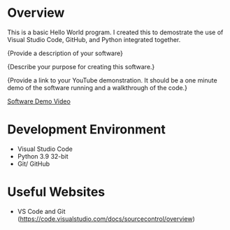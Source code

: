 # Overview

This is a basic Hello World program. I created this to demostrate the use of Visual Studio Code, GitHub, and Python integrated together. 

{Provide a description of your software}

{Describe your purpose for creating this software.}

{Provide a link to your YouTube demonstration.  It should be a one minute demo of the software running and a walkthrough of the code.}

[Software Demo Video](http://youtube.link.goes.here)

# Development Environment

* Visual Studio Code
* Python 3.9 32-bit
* Git/ GitHub

# Useful Websites

* VS Code and Git (https://code.visualstudio.com/docs/sourcecontrol/overview)